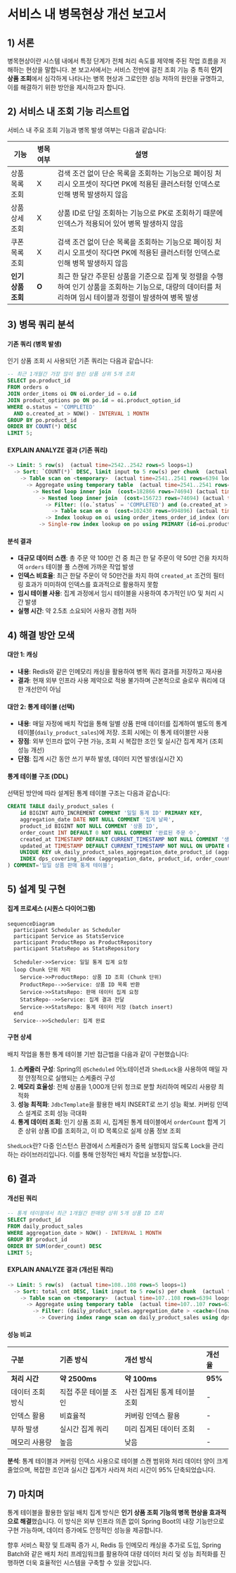 # 서비스 내 병목현상 개선 보고서

## 1) 서론

병목현상이란 시스템 내에서 특정 단계가 전체 처리 속도를 제약해 주된 작업 흐름을 저해하는 현상을 말합니다. 본 보고서에서는 서비스 전반에 걸친 조회 기능 중 특히 **인기 상품 조회**에서 심각하게 나타나는 병목 현상과 그로인한 성능 저하의 원인을 규명하고, 이를 해결하기 위한 방안을 제시하고자 합니다.

## 2) 서비스 내 조회 기능 리스트업

서비스 내 주요 조회 기능과 병목 발생 여부는 다음과 같습니다:

| 기능               | 병목 여부 | 설명                                                                                                                                                         |
| ------------------ | --------- | ------------------------------------------------------------------------------------------------------------------------------------------------------------ |
| 상품 목록 조회     | X         | 검색 조건 없이 단순 목록을 조회하는 기능으로 페이징 처리시 오프셋이 작다면 PK에 적용된 클러스터형 인덱스로 인해 병목 발생하지 않음                           |
| 상품 상세 조회     | X         | 상품 ID로 단일 조회하는 기능으로 PK로 조회하기 때문에 인덱스가 적용되어 있어 병목 발생하지 않음                                                              |
| 쿠폰 목록 조회     | X         | 검색 조건 없이 단순 목록을 조회하는 기능으로 페이징 처리시 오프셋이 작다면 PK에 적용된 클러스터형 인덱스로 인해 병목 발생하지 않음                           |
| **인기 상품 조회** | **O**     | 최근 한 달간 주문된 상품을 기준으로 집계 및 정렬을 수행하여 인기 상품을 조회하는 기능으로, 대량의 데이터를 처리하며 임시 테이블과 정렬이 발생하여 병목 발생 |

## 3) 병목 쿼리 분석

#### 기존 쿼리 (병목 발생)

인기 상품 조회 시 사용되던 기존 쿼리는 다음과 같습니다:

```sql
-- 최근 1개월간 가장 많이 팔린 상품 상위 5개 조회
SELECT po.product_id
FROM orders o
JOIN order_items oi ON oi.order_id = o.id
JOIN product_options po ON po.id = oi.product_option_id
WHERE o.status = 'COMPLETED'
  AND o.created_at > NOW() - INTERVAL 1 MONTH
GROUP BY po.product_id
ORDER BY COUNT(*) DESC
LIMIT 5;
```

#### EXPLAIN ANALYZE 결과 (기존 쿼리)

```sql
-> Limit: 5 row(s)  (actual time=2542..2542 rows=5 loops=1)
  -> Sort: `COUNT(*)` DESC, limit input to 5 row(s) per chunk  (actual time=2542..2542 rows=5 loops=1)
    -> Table scan on <temporary>  (actual time=2541..2541 rows=6394 loops=1)
      -> Aggregate using temporary table  (actual time=2541..2541 rows=6394 loops=1)
        -> Nested loop inner join  (cost=182866 rows=74694) (actual time=442..2382 rows=490650 loops=1)
          -> Nested loop inner join  (cost=156723 rows=74694) (actual time=442..1829 rows=490650 loops=1)
            -> Filter: ((o.`status` = 'COMPLETED') and (o.created_at > <cache>((now() - interval 1 month))))  (cost=102430 rows=49745) (actual time=442..735 rows=327088 loops=1)
              -> Table scan on o  (cost=102430 rows=994896) (actual time=4.42..571 rows=1e+6 loops=1)
            -> Index lookup on oi using order_items_order_id_index (order_id=o.id)  (cost=0.941 rows=1.5) (actual time=0.00292..0.0032 rows=1.5 loops=327088)
          -> Single-row index lookup on po using PRIMARY (id=oi.product_option_id)  (cost=0.25 rows=1) (actual time=0.00098..0.001 rows=1 loops=490650)
```

#### 분석 결과

- **대규모 데이터 스캔**: 총 주문 약 100만 건 중 최근 한 달 주문이 약 50만 건을 차지하여 `orders` 테이블 풀 스캔에 가까운 작업 발생
- **인덱스 비효율**: 최근 한달 주문이 약 50만건을 차지 하여 `created_at` 조건의 필터링 효과가 미미하여 인덱스를 효과적으로 활용하지 못함
- **임시 테이블 사용**: 집계 과정에서 임시 테이블을 사용하여 추가적인 I/O 및 처리 시간 발생
- **실행 시간**: 약 2.5초 소요되어 사용자 경험 저하

## 4) 해결 방안 모색

#### 대안 1: 캐싱

- **내용**: Redis와 같은 인메모리 캐싱을 활용하여 병목 쿼리 결과를 저장하고 재사용
- **결과**: 현재 외부 인프라 사용 제약으로 적용 불가하며 근본적으로 슬로우 쿼리에 대한 개선안이 아님

#### 대안 2: 통계 테이블 (선택)

- **내용**: 매일 자정에 배치 작업을 통해 일별 상품 판매 데이터를 집계하여 별도의 통계 테이블(`daily_product_sales`)에 저장. 조회 시에는 이 통계 테이블만 사용
- **장점**: 외부 인프라 없이 구현 가능, 조회 시 복잡한 조인 및 실시간 집계 제거 (조회 성능 개선)
- **단점**: 집계 시간 동안 쓰기 부하 발생, 데이터 지연 발생(실시간 X)

#### 통계 테이블 구조 (DDL)

선택된 방안에 따라 설계된 통계 테이블 구조는 다음과 같습니다:

```sql
CREATE TABLE daily_product_sales (
    id BIGINT AUTO_INCREMENT COMMENT '일일 통계 ID' PRIMARY KEY,
    aggregation_date DATE NOT NULL COMMENT '집계 날짜',
    product_id BIGINT NOT NULL COMMENT '상품 ID',
    order_count INT DEFAULT 0 NOT NULL COMMENT '완료된 주문 수',
    created_at TIMESTAMP DEFAULT CURRENT_TIMESTAMP NOT NULL COMMENT '생성 시간',
    updated_at TIMESTAMP DEFAULT CURRENT_TIMESTAMP NOT NULL ON UPDATE CURRENT_TIMESTAMP COMMENT '수정 시간',
    UNIQUE KEY uk_daily_product_sales_aggregation_date_product_id (aggregation_date, product_id),
    INDEX dps_covering_index (aggregation_date, product_id, order_count) -- 커버링 인덱스
) COMMENT='일일 상품 판매 통계 테이블';
```

## 5) 설계 및 구현

#### 집계 프로세스 (시퀀스 다이어그램)

```mermaid
sequenceDiagram
  participant Scheduler as Scheduler
  participant Service as StatsService
  participant ProductRepo as ProductRepository
  participant StatsRepo as StatsRepository

  Scheduler->>Service: 일일 통계 집계 요청
  loop Chunk 단위 처리
    Service->>ProductRepo: 상품 ID 조회 (Chunk 단위)
    ProductRepo-->>Service: 상품 ID 목록 반환
    Service->>StatsRepo: 판매 데이터 집계 요청
    StatsRepo-->>Service: 집계 결과 전달
    Service->>StatsRepo: 통계 데이터 저장 (batch insert)
  end
  Service-->>Scheduler: 집계 완료
```

#### 구현 상세

배치 작업을 통한 통계 테이블 기반 접근법을 다음과 같이 구현했습니다:

1.  **스케줄러 구성**: Spring의 `@Scheduled` 어노테이션과 `ShedLock`을 사용하여 매일 자정 안정적으로 실행되는 스케줄러 구성
2.  **메모리 효율성**: 전체 상품을 1,000개 단위 청크로 분할 처리하여 메모리 사용량 최적화
3.  **성능 최적화**: `JdbcTemplate`을 활용한 배치 INSERT로 쓰기 성능 확보. 커버링 인덱스 설계로 조회 성능 극대화
4.  **통계 데이터 조회**: 인기 상품 조회 시, 집계된 통계 테이블에서 `orderCount` 합계 기준 상위 상품 ID를 조회하고, 이 ID 목록으로 실제 상품 정보 조회

`ShedLock`란? 다중 인스턴스 환경에서 스케줄러가 중복 실행되지 않도록 Lock을 관리하는 라이브러리입니다. 이를 통해 안정적인 배치 작업을 보장합니다.

## 6) 결과

#### 개선된 쿼리

```sql
-- 통계 테이블에서 최근 1개월간 판매량 상위 5개 상품 ID 조회
SELECT product_id
FROM daily_product_sales
WHERE aggregation_date > NOW() - INTERVAL 1 MONTH
GROUP BY product_id
ORDER BY SUM(order_count) DESC
LIMIT 5;
```

#### EXPLAIN ANALYZE 결과 (개선된 쿼리)

```sql
-> Limit: 5 row(s)  (actual time=108..108 rows=5 loops=1)
  -> Sort: total_cnt DESC, limit input to 5 row(s) per chunk  (actual time=108..108 rows=5 loops=1)
    -> Table scan on <temporary>  (actual time=107..108 rows=6394 loops=1)
      -> Aggregate using temporary table  (actual time=107..107 rows=6394 loops=1)
        -> Filter: (daily_product_sales.aggregation_date > <cache>((now() - interval 1 month)))  (cost=61436 rows=302932) (actual time=0.892..55.8 rows=226647 loops=1)
          -> Covering index range scan on daily_product_sales using dps_covering_index over ('2025-03-17' < aggregation_date)  (cost=61436 rows=302932) (actual time=0.876..41.8 rows=226647 loops=1)
```

#### 성능 비교

| 구분             | 기존 방식             | 개선 방식                    | 개선율  |
| :--------------- | :-------------------- | :--------------------------- | :------ |
| **처리 시간**    | **약 2500ms**         | **약 100ms**                 | **95%** |
| 데이터 조회 방식 | 직접 주문 테이블 조인 | 사전 집계된 통계 테이블 조회 | -       |
| 인덱스 활용      | 비효율적              | 커버링 인덱스 활용           | -       |
| 부하 발생        | 실시간 집계 쿼리      | 미리 집계된 데이터 조회      | -       |
| 메모리 사용량    | 높음                  | 낮음                         | -       |

**분석**: 통계 테이블과 커버링 인덱스 사용으로 테이블 스캔 범위와 처리 데이터 양이 크게 줄었으며, 복잡한 조인과 실시간 집계가 사라져 처리 시간이 95% 단축되었습니다.

## 7) 마치며

통계 테이블을 활용한 일일 배치 집계 방식은 **인기 상품 조회 기능의 병목 현상을 효과적으로 해결**했습니다. 이 방식은 외부 인프라 의존 없이 Spring Boot의 내장 기능만으로 구현 가능하며, 데이터 증가에도 안정적인 성능을 제공합니다.

향후 서비스 확장 및 트래픽 증가 시, Redis 등 인메모리 캐싱을 추가로 도입, Spring Batch와 같은 배치 처리 프레임워크를 활용하여 대량 데이터 처리 및 성능 최적화를 진행하면 더욱 효율적인 시스템을 구축할 수 있을 것입니다.
